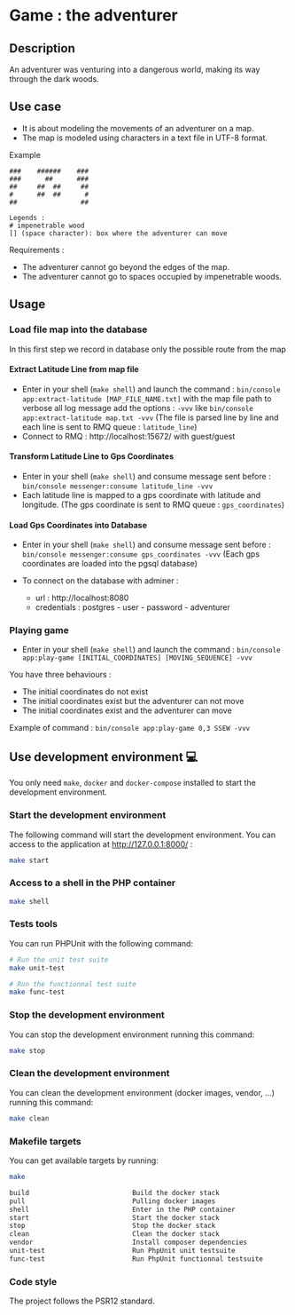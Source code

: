 # Game : the adventurer

## Description

An adventurer was venturing into a dangerous world, 
making its way through the dark woods.

## Use case

* It is about modeling the movements of an adventurer on a map.
* The map is modeled using characters in a text file in UTF-8 format.

Example 
```
###    ######    ###
###      ##      ###
##     ##  ##     ##
#      ##  ##      #
##                ##

Legends :
# impenetrable wood
[] (space character): box where the adventurer can move
```

Requirements :

* The adventurer cannot go beyond the edges of the map.
* The adventurer cannot go to spaces occupied by impenetrable woods.

## Usage

### Load file map into the database

In this first step we record in database only the possible route from the map

#### Extract Latitude Line from map file

* Enter in your shell (`make shell`) and launch the command : `bin/console app:extract-latitude [MAP_FILE_NAME.txt]` with the map file path
to verbose all log message add the options : `-vvv` 
like `bin/console app:extract-latitude map.txt -vvv`
(The file is parsed line by line and each line is sent to 
RMQ queue : `latitude_line`)
* Connect to RMQ : http://localhost:15672/ with guest/guest

#### Transform Latitude Line to Gps Coordinates

* Enter in your shell (`make shell`) and consume message 
sent before : `bin/console messenger:consume latitude_line -vvv`
* Each latitude line is mapped to a gps coordinate with latitude and longitude. 
(The gps coordinate is sent to RMQ queue : `gps_coordinates`)

#### Load Gps Coordinates into Database

* Enter in your shell (`make shell`) and consume message sent before : 
`bin/console messenger:consume gps_coordinates -vvv`
(Each gps coordinates are loaded into the pgsql database)

* To connect on the database with adminer :
  * url : http://localhost:8080
  * credentials : postgres - user - password - adventurer

### Playing game

* Enter in your shell (`make shell`) and launch the command : 
`bin/console app:play-game [INITIAL_COORDINATES] [MOVING_SEQUENCE] -vvv`

You have three behaviours :
* The initial coordinates do not exist
* The initial coordinates exist but the adventurer can not move
* The initial coordinates exist and the adventurer can move

Example of command : `bin/console app:play-game 0,3 SSEW -vvv`

## Use development environment :computer:

You only need `make`, `docker` and `docker-compose` installed to start the development environment.

### Start the development environment

The following command will start the development environment.
You can access to the application at http://127.0.0.1:8000/ :

```bash
make start
```

### Access to a shell in the PHP container

```bash
make shell
```

### Tests tools

You can run PHPUnit with the following command:
```bash
# Run the unit test suite
make unit-test

# Run the functionnal test suite
make func-test
```

### Stop the development environment

You can stop the development environment running this command:
```bash
make stop
```

### Clean the development environment

You can clean the development environment (docker images, vendor, ...) running this command:
```bash
make clean
```

### Makefile targets

You can get available targets by running:
```bash
make
```

```bash
build                          Build the docker stack
pull                           Pulling docker images
shell                          Enter in the PHP container
start                          Start the docker stack
stop                           Stop the docker stack
clean                          Clean the docker stack
vendor                         Install composer dependencies
unit-test                      Run PhpUnit unit testsuite
func-test                      Run PhpUnit functionnal testsuite
```

### Code style

The project follows the PSR12 standard.
